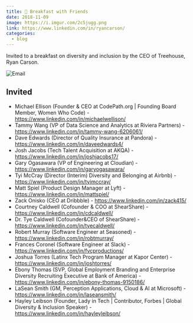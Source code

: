 ```yaml
---
title: 🍳 Breakfast with Friends
date: 2018-11-09
image: https://i.imgur.com/2c5jugg.png
link: https://www.linkedin.com/in/ryancarson/
categories:
  - blog
---
```


Invited to a breakfast on diversity and inclusion by the CEO of Treehouse, Ryan Carson.

![Email](https://i.imgur.com/Acyxfre.jpg)

## Invited

- Michael Ellison (Founder & CEO at CodePath.org | Founding Board Member, Women Who Code) - https://www.linkedin.com/in/michaelwellison/
- Tammy Wang (VP of Data Science and Analytics at Riviera Partners) - https://www.linkedin.com/in/tammy-wang-6206061/
- Dave Edwards (Director of Quality Insurance at Pandora) - https://www.linkedin.com/in/daveedwards4/
- Josh Jacobs (Tech Talent Acquisition at AKQA) - https://www.linkedin.com/in/joshjacobs17/
- Gary Ogasawara (VP of Engineering at Cloudian) - https://www.linkedin.com/in/garyogasawara/
- Tyi McCray (Director (Interim) Diversity and Belonging at Airbnb) - https://www.linkedin.com/in/tyimccray/
- Matt Spiel (Product Design Manager at Lyft) - https://www.linkedin.com/in/mattspiel/
- Zack Onisko (CEO at Dribbble) - https://www.linkedin.com/in/zack415/
- Courtney Caldwell (Cofounder & COO at ShearShare) - https://www.linkedin.com/in/cdcaldwell/
- Dr. Tye Caldwell (Cofounder&CEO of ShearShare) - https://www.linkedin.com/in/tyecaldwell/
- Robert Murray (Software Engineer at Seasoned) - https://www.linkedin.com/in/robtmurray/
- Frances Coronel (Software Engineer at Slack) - https://www.linkedin.com/in/fvcproductions/
- Joshua Torres (Latinx Tech Program Manager at Kapor Center) - https://www.linkedin.com/in/joshtorres/
- Ebony Thomas (SVP, Global Employment Branding and Enterprise Diversity Recruiting Executive at Bank of America) - https://www.linkedin.com/in/ebony-thomas-9150186/
- LaSean Smith (GM, Perception Applications, Cloud & AI at Microsoft) - https://www.linkedin.com/in/laseansmith/
- Hayley Leibson (Founder, Lady in Tech | Contributor, Forbes | Global Diversity & Inclusion Speaker) - https://www.linkedin.com/in/hayleyleibson/
